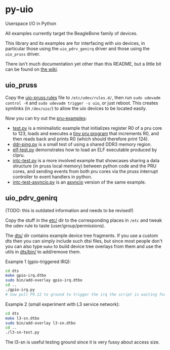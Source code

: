 # py-uio
Userspace I/O in Python

All examples currently target the BeagleBone family of devices.

This library and its examples are for interfacing with uio devices, in
particular those using the `uio_pdrv_genirq` driver and those using the
`uio_pruss` driver.

There isn't much documentation yet other than this README, but a little bit can
be found on [the wiki](https://github.com/mvduin/py-uio/wiki).

## uio_pruss

Copy the [uio-pruss.rules](etc/udev/rules.d/uio-pruss.rules) file to
`/etc/udev/rules.d/`, then run `sudo udevadm control -R` and `sudo udevadm
trigger -s uio`, or just reboot.  This creates symlinks (in `/dev/uio/`) to
allow the uio devices to be located easily.

Now you can try out the [pru-examples](pru-examples/):
 * [test.py](pru-examples/test.py) is a minimalistic example that initializes register R0 of a pru core to 123, loads and executes a [tiny pru program](pru-examples/fw/test.pasm) that increments R0, and then reads back and prints R0 (which should therefore print 124).
 * [ddr-ping.py](pru-examples/ddr-ping.py) is a small test of using a shared DDR3 memory region.
 * [elf-test.py](pru-examples/elf-test.py) demonstrates how to load an ELF executable produced by clpru.
 * [intc-test.py](pru-examples/intc-test.py) is a more involved example that showcases sharing a data structure (in pruss local memory) between python code and the PRU cores, and sending events from both pru cores via the pruss interrupt controller to event handlers in python.
 * [intc-test-asyncio.py](pru-examples/intc-test-asyncio.py) is an [asyncio](https://docs.python.org/3/library/asyncio.html) version of the same example.

## uio_pdrv_genirq

(TODO: this is outdated information and needs to be revised!)

Copy the stuff in the [etc/](etc/) dir to the corresponding places in `/etc`
and tweak the udev rule to taste (user/group/permissions).

The [dts/](dts/) dir contains example device tree fragments.  If you use a
custom dts then you can simply include such dtsi files, but since most people
don't you can also type `make` to build device tree overlays from them and use
the utils in [dts/bin/](dts/bin/) to add/remove them.

Example 1 (gpio-triggered IRQ):
```bash
cd dts
make gpio-irq.dtbo
sudo bin/add-overlay gpio-irq.dtbo
cd ..
./gpio-irq.py
# now pull P9.12 to ground to trigger the irq the script is waiting for
```

Example 2 (small experiment with L3 service network):
```bash
cd dts
make l3-sn.dtbo
sudo bin/add-overlay l3-sn.dtbo
cd ..
./l3-sn-test.py
```

The l3-sn is useful testing ground since it is very fussy about access size.
